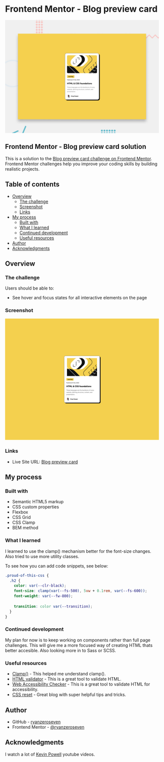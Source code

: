 # Frontend Mentor - Blog preview card

![Design preview for the Blog preview card coding challenge](./design/desktop-preview.jpg)

## Frontend Mentor - Blog preview card solution

This is a solution to the [Blog preview card challenge on Frontend Mentor](https://www.frontendmentor.io/challenges/blog-preview-card-ckPaj01IcS). Frontend Mentor challenges help you improve your coding skills by building realistic projects.

## Table of contents

- [Overview](#overview)
  - [The challenge](#the-challenge)
  - [Screenshot](#screenshot)
  - [Links](#links)
- [My process](#my-process)
  - [Built with](#built-with)
  - [What I learned](#what-i-learned)
  - [Continued development](#continued-development)
  - [Useful resources](#useful-resources)
- [Author](#author)
- [Acknowledgments](#acknowledgments)

## Overview

### The challenge

Users should be able to:

- See hover and focus states for all interactive elements on the page

### Screenshot

![](./screenshot-blog-preview-card.jpg)

### Links

- Live Site URL: [Blog preview card](https://your-live-site-url.com)

## My process

### Built with

- Semantic HTML5 markup
- CSS custom properties
- Flexbox
- CSS Grid
- CSS Clamp
- BEM method

### What I learned

I learned to use the clamp() mechanism better for the font-size changes. Also tried to use more utility classes.

To see how you can add code snippets, see below:

```css
.proud-of-this-css {
  .h2 {
    color: var(--clr-black);
    font-size: clamp(var(--fs-500), 5vw + 0.1rem, var(--fs-600));
    font-weight: var(--fw-800);

    transition: color var(--transition);
  }
}
```

### Continued development

My plan for now is to keep working on components rather than full page challenges. This will give me a more focused way of creating HTML thats better accesible. Also looking more in to Sass or SCSS.

### Useful resources

- [Clamp()](https://developer.mozilla.org/en-US/docs/Web/CSS/clamp) - This helped me understand clamp().
- [HTML validator](https://validator.w3.org/) - This is a great tool to validate HTML.
- [Web Accessibility Checker](https://websiteaccessibilitychecker.com/checker/index.php) - This is a great tool to validate HTML for accessibility.
- [CSS reset](https://piccalil.li/blog/a-more-modern-css-reset/) - Great blog with super helpful tips and tricks.

## Author

- GitHub - [ryanzeroseven](https://github.com/ryanzeroseven)
- Frontend Mentor - [@ryanzeroseven](https://www.frontendmentor.io/profile/ryanzeroseven)

## Acknowledgments

I watch a lot of [Kevin Powell](https://www.kevinpowell.co/) youtube videos.

